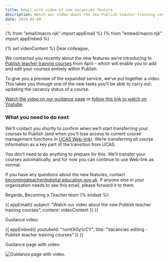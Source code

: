 ```yaml
---
title: Email with video of new vacancies feature
description: Watch our video about the new Publish teacher training courses
date: 2019-04-08
---
```


{% from "email/macro.njk" import appEmail %}
{% from "embed/macro.njk" import appEmbed %}

{% set videoContent %}
Dear colleague,

We contacted you recently about the new features we’re introducing to [Publish teacher training courses](https://publish-teacher-training-courses.education.gov.uk) from April - which will enable you to add and edit your courses entirely within Publish.

To give you a preview of the expanded service, we’ve put together a video. This takes you through one of the new tasks you’ll be able to carry out: updating the vacancy status of a course.

[Watch the video on our guidance page](https://www.publish-teacher-training-courses.service.gov.uk/guidance) or [follow this link to watch on Youtube](https://www.youtube.com/watch?v=nxmtXGy1cCY&feature=youtu.be)

### What you need to do next

We’ll contact you shortly to confirm when we’ll start transferring your courses to Publish (and when you’ll lose access to current course management functions in [UCAS Web-link](https://www.ucas.com/sign-web-link)). We’re transferring all course information as a key part of the transition from UCAS.

You don’t need to do anything to prepare for this. We’ll transfer your courses automatically, and for now you can continue to use Web-link as normal.

If you have any questions about the new features, contact <becomingateacher@digital.education.gov.uk>. If anyone else in your organisation needs to see this email, please forward it to them.

Regards,
Becoming a Teacher team
{% endset %}

{{ appEmail({
  subject: "Watch our video about the new Publish teacher training courses",
  content: videoContent
}) }}

Guidance video:

{{ appEmbed({
  youtubeId: "nxmtXGy1cCY",
  title: "Vacancies editing - Publish teacher training courses"
}) }}

Guidance page with video:

![Guidance page with video.](guidance-for-publish-teacher-training-courses.png "")
